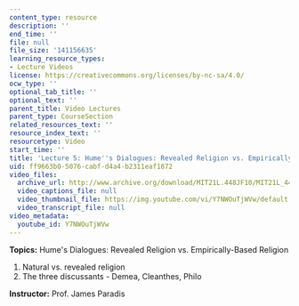 ```yaml
---
content_type: resource
description: ''
end_time: ''
file: null
file_size: '141156635'
learning_resource_types:
- Lecture Videos
license: https://creativecommons.org/licenses/by-nc-sa/4.0/
ocw_type: ''
optional_tab_title: ''
optional_text: ''
parent_title: Video Lectures
parent_type: CourseSection
related_resources_text: ''
resource_index_text: ''
resourcetype: Video
start_time: ''
title: 'Lecture 5: Hume''s Dialogues: Revealed Religion vs. Empirically-Based Religion'
uid: ff9663b0-5076-cabf-d4a4-b2311eaf1872
video_files:
  archive_url: http://www.archive.org/download/MIT21L.448JF10/MIT21L_448JF10_lec05_300k.mp4
  video_captions_file: null
  video_thumbnail_file: https://img.youtube.com/vi/Y7NWOuTjWVw/default.jpg
  video_transcript_file: null
video_metadata:
  youtube_id: Y7NWOuTjWVw
---
```


**Topics:** Hume's Dialogues: Revealed Religion vs. Empirically-Based Religion

1.  Natural vs. revealed religion
2.  The three discussants - Demea, Cleanthes, Philo

**Instructor:** Prof. James Paradis


